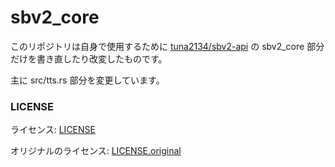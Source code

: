# sbv2_core

このリポジトリは自身で使用するために [tuna2134/sbv2-api](https://github.com/tuna2134/sbv2-api/) の sbv2_core 部分だけを書き直したり改変したものです。

主に src/tts.rs 部分を変更しています。

### LICENSE

ライセンス: [LICENSE](./LICENSE)

オリジナルのライセンス: [LICENSE.original](/LICENSE.original)